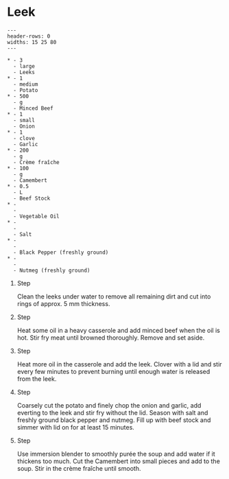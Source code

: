 # Leek

```{list-table}
---
header-rows: 0
widths: 15 25 80
---

* - 3
  - large
  - Leeks
* - 1
  - medium
  - Potato
* - 500
  - g
  - Minced Beef
* - 1
  - small
  - Onion
* - 1
  - clove
  - Garlic
* - 200
  - g
  - Crème fraîche
* - 100
  - g
  - Camembert
* - 0.5
  - L
  - Beef Stock
* -
  -
  - Vegetable Oil
* -
  -
  - Salt
* -
  -
  - Black Pepper (freshly ground)
* -
  -
  - Nutmeg (freshly ground)
```

1. Step

    Clean the leeks under water to remove all remaining dirt and cut into rings of approx. 5 mm thickness.

1. Step

    Heat some oil in a heavy casserole and add minced beef when the oil is hot.
    Stir fry meat until browned thoroughly.
    Remove and set aside.

1. Step

    Heat more oil in the casserole and add the leek.
    Clover with a lid and stir every few minutes to prevent burning until enough water is released from the leek.

1. Step

    Coarsely cut the potato and finely chop the onion and garlic, add everting to the leek and stir fry without the lid.
    Season with salt and freshly ground black pepper and nutmeg.
    Fill up with beef stock and simmer with lid on for at least 15 minutes.

1. Step

    Use immersion blender to smoothly purée the soup and add water if it thickens too much.
    Cut the Camembert into small pieces and add to the soup. Stir in the crème fraîche until smooth.
